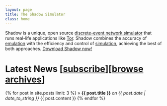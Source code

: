 ```yaml
---
layout: page
title: The Shadow Simulator
class: home
---
```


Shadow is a unique, open source [discrete-event network simulator][wikidiscrete] that runs real-life applications like [Tor][torweb]. Shadow combines the accuracy of [emulation][wikiemulation] with the efficiency and control of [simulation][wikisimulation], achieving the best of both approaches. [Download Shadow now!](/download)

Latest News <span class="morenews">[<a href="/atom.xml">subscribe</a>][<a href="/news">browse archives</a>]</span>
===========

{% for post in site.posts limit: 3 %}
  &raquo; **{{ post.title }}** _on {{ post.date | date_to_string }}_
  {{ post.content }}
{% endfor %}

[wikidiscrete]: http://wikipedia.org/wiki/Discrete_event_simulation
[torweb]: https://www.torproject.org/
[wikiemulation]: http://wikipedia.org/wiki/Emulator
[wikisimulation]: http://wikipedia.org/wiki/Computer_simulation
[shadoworg]: https://github.com/shadow
